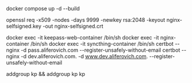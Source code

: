 docker compose up -d --build     

openssl req -x509 -nodes -days 9999 -newkey rsa:2048 -keyout nginx-selfsigned.key -out nginx-selfsigned.crt

docker exec -it keepass-web-container /bin/sh
docker exec -it nginx-container /bin/sh
docker exec -it syncthing-container /bin/sh
certbot --nginx -d pass.aliferovich.com --register-unsafely-without-email
certbot --nginx -d dev.aliferovich.com. -d www.dev.aliferovich.com. --register-unsafely-without-email


addgroup kp && addgroup kp kp
